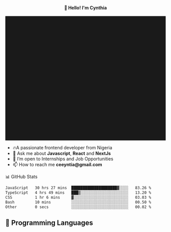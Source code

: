 <h4 align="center">👋 Hello! I'm Cynthia</h4>

<hr style="height:10%; margin-left:0; margin-right:0;" />

<div align="left">
  <ul>
  <li>🔥A passionate frontend developer from Nigeria</li>
  <li>💬 Ask me about <strong>Javascript</strong>, <strong>React</strong> and <strong> NextJs</strong></li>
  <li>👯 I’m open to Internships and Job Opportunities</li>
  <li>📫 How to reach me <strong>ceeyntia@gmail.com</strong></li>
</ul>
</div
  
## 📊 GitHub Stats

<!--START_SECTION:waka-->

```txt
JavaScript   30 hrs 27 mins  ████████████████████▓░░░░   83.26 %
TypeScript   4 hrs 49 mins   ███▒░░░░░░░░░░░░░░░░░░░░░   13.20 %
CSS          1 hr 6 mins     ▓░░░░░░░░░░░░░░░░░░░░░░░░   03.03 %
Bash         10 mins         ░░░░░░░░░░░░░░░░░░░░░░░░░   00.50 %
Other        0 secs          ░░░░░░░░░░░░░░░░░░░░░░░░░   00.02 %
```

<!--END_SECTION:waka-->

## 💬 Programming Languages

<!--START_SECTION:languages-->
<!--END_SECTION:languages-->
